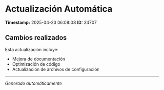 # Actualización Automática

**Timestamp:** 2025-04-23 06:08:08
**ID:** 24707

## Cambios realizados

Esta actualización incluye:
- Mejora de documentación
- Optimización de código
- Actualización de archivos de configuración

---
*Generado automáticamente*
